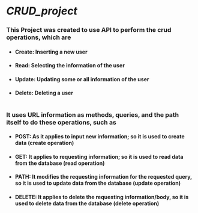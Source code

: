 # ___CRUD_project___

### __This Project was created to use API to perform the crud operations, which are__

 * #### Create: Inserting a new user
 * #### Read: Selecting the information of the user 
 * #### Update: Updating some or all information of the user 
 * #### Delete: Deleting a user
   
#    

### __It uses URL information as methods, queries, and the path itself to do these operations, such as__

 * #### POST: As it applies to input new information; so it is used to create data (create operation)
 * #### GET: It applies to requesting information; so it is used to read data from the database (read operation)
 * #### PATH: It modifies the requesting information for the requested query, so it is used to update data from the database (update operation)
 * #### DELETE: It applies to delete the requesting information/body, so it is used to delete data from the database (delete operation)

